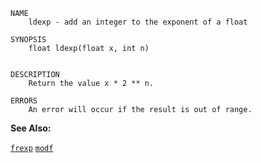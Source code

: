 
```
NAME
	ldexp - add an integer to the exponent of a float

SYNOPSIS
	float ldexp(float x, int n)


DESCRIPTION
	Return the value x * 2 ** n.

ERRORS
	An error will occur if the result is out of range.

```

**See Also:**

 [`frexp`](./frexp.md)
 [`modf`](./modf.md)
